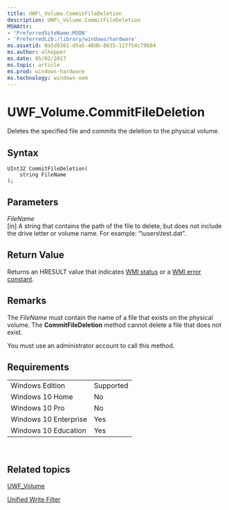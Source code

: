```yaml
---
title: UWF\_Volume.CommitFileDeletion
description: UWF\_Volume.CommitFileDeletion
MSHAttr:
- 'PreferredSiteName:MSDN'
- 'PreferredLib:/library/windows/hardware'
ms.assetid: 0a5d9361-d5a5-48db-8035-127f54c79b04
ms.author: alhopper
ms.date: 05/02/2017
ms.topic: article
ms.prod: windows-hardware
ms.technology: windows-oem
---
```


# UWF\_Volume.CommitFileDeletion


Deletes the specified file and commits the deletion to the physical volume.

## Syntax


``` syntax
UInt32 CommitFileDeletion(
    string FileName
);
```

## Parameters


<a href="" id="filename"></a>*FileName*  
\[in\] A string that contains the path of the file to delete, but does not include the drive letter or volume name. For example: “\\users\\test.dat”.

## Return Value


Returns an HRESULT value that indicates [WMI status](http://go.microsoft.com/fwlink/p/?LinkID=208318) or a [WMI error constant](http://go.microsoft.com/fwlink/p/?LinkID=208317).

## Remarks


The *FileName* must contain the name of a file that exists on the physical volume. The **CommitFileDeletion** method cannot delete a file that does not exist.

You must use an administrator account to call this method.

## Requirements


|                       |           |
|-----------------------|-----------|
| Windows Edition       | Supported |
| Windows 10 Home       | No        |
| Windows 10 Pro        | No        |
| Windows 10 Enterprise | Yes       |
| Windows 10 Education  | Yes       |

 

## Related topics


[UWF\_Volume](uwf-volume.md)

[Unified Write Filter](unified-write-filter.md)

 

 








